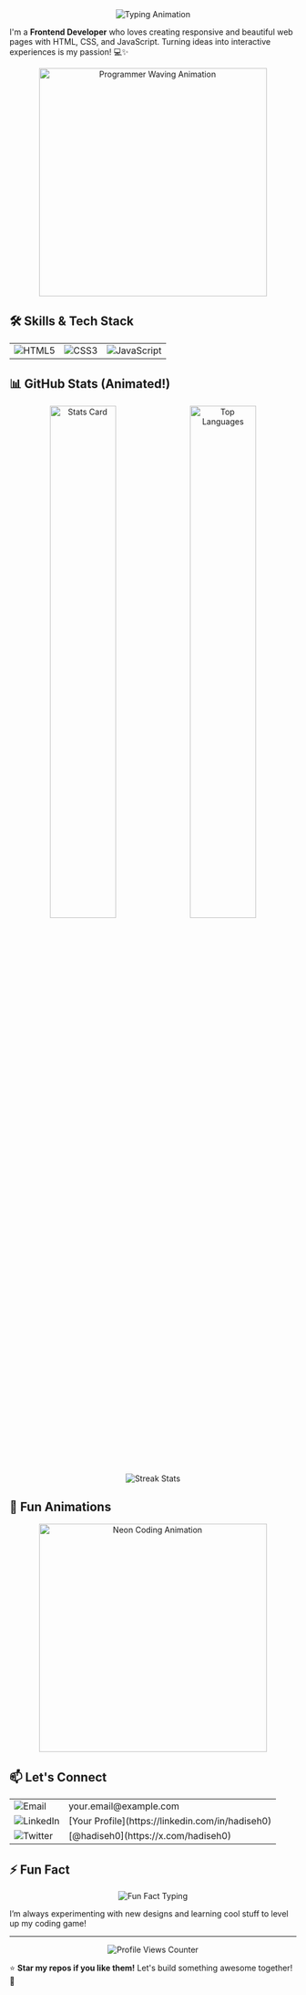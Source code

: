 <div align="center">
  <img src="https://readme-typing-svg.herokuapp.com?font=Fira+Code&pause=1000&color=FF6B6B&center=true&vCenter=true&width=600&lines=Hey+there%2C+I'm+Hadiseh!+%F0%9F%91%8B;Passionate+Frontend+Developer;Crafting+Awesome+Web+UIs;Let's+Build+Something+Cool!+%E2%9C%A8" alt="Typing Animation">
</div>

I'm a **Frontend Developer** who loves creating responsive and beautiful web pages with HTML, CSS, and JavaScript. Turning ideas into interactive experiences is my passion! 💻✨

<div align="center">
  <img src="https://media.giphy.com/media/U6w6z5rtmvVJruNivx/giphy.gif" width="400" alt="Programmer Waving Animation">
</div>

## 🛠️ Skills & Tech Stack
<div align="center">
  <table>
    <tr>
      <td><img src="https://img.shields.io/badge/HTML5-E34F26?style=for-the-badge&logo=html5&logoColor=white" alt="HTML5"></td>
      <td><img src="https://img.shields.io/badge/CSS3-1572B6?style=for-the-badge&logo=css3&logoColor=white" alt="CSS3"></td>
      <td><img src="https://img.shields.io/badge/JavaScript-F7DF1E?style=for-the-badge&logo=javascript&logoColor=black" alt="JavaScript"></td>
    </tr>
  </table>
</div>

## 📊 GitHub Stats (Animated!)
<div align="center">
  <img src="https://github-readme-stats.vercel.app/api?username=hadiseh0&show_icons=true&theme=radical&hide_border=true&include_all_commits=true" width="48%" alt="Stats Card">
  <img src="https://github-readme-stats.vercel.app/api/top-langs/?username=hadiseh0&layout=compact&theme=radical&hide_border=true" width="48%" alt="Top Languages">
</div>

<div align="center">
  <img src="https://github-readme-streak-stats.herokuapp.com/?user=hadiseh0&theme=radical&hide_border=true" alt="Streak Stats">
</div>

## 🎨 Fun Animations
<div align="center">
  <img src="https://media.giphy.com/media/3o7TKs9fULi4f6g7gI/giphy.gif" width="400" alt="Neon Coding Animation">
</div>

## 📫 Let's Connect
<div align="center">
  <table>
    <tr>
      <td><img src="https://img.shields.io/badge/Email-D14836?style=for-the-badge&logo=gmail&logoColor=white" alt="Email"></td>
      <td>your.email@example.com</td>
    </tr>
    <tr>
      <td><img src="https://img.shields.io/badge/LinkedIn-0077B5?style=for-the-badge&logo=linkedin&logoColor=white" alt="LinkedIn"></td>
      <td>[Your Profile](https://linkedin.com/in/hadiseh0)</td>
    </tr>
    <tr>
      <td><img src="https://img.shields.io/badge/Twitter-1DA1F2?style=for-the-badge&logo=twitter&logoColor=white" alt="Twitter"></td>
      <td>[@hadiseh0](https://x.com/hadiseh0)</td>
    </tr>
  </table>
</div>

## ⚡ Fun Fact
<div align="center">
  <img src="https://readme-typing-svg.herokuapp.com?font=Fira+Code&pause=1000&color=FF6B6B&center=true&vCenter=true&width=600&lines=Coding+with+coffee+is+my+vibe+☕;Love+creating+stunning+UI+designs;Always+up+for+a+new+challenge!+%F0%9F%94%A5" alt="Fun Fact Typing">
</div>

I’m always experimenting with new designs and learning cool stuff to level up my coding game!

---
<div align="center">
  <img src="https://komarev.com/ghpvc/?username=hadiseh0&label=Profile%20views&color=0e75b6&style=flat" alt="Profile Views Counter">
</div>

⭐ **Star my repos if you like them!** Let's build something awesome together! 🚀
